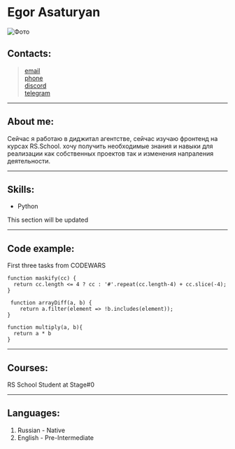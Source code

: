 # Egor Asaturyan 
![Фото](https://lh3.googleusercontent.com/ogw/ADea4I74c_zB1kc9tKoRh5zOPR5MJtYZAwfH-ajRwfwAGg=s64-c-mo)
## Contacts:
> [email](mailto:egor.asaturyan@gmail.com)  
> [phone](tel:791799699)  
> [discord](https://discordapp.com/users/981231403746340934/)  
> [telegram](https://t.me/Egor_As)

***  
## About me:
Сейчас я работаю в диджитал агентстве, сейчас изучаю фронтенд на курсах RS.School.  хочу получить необходимые знания и навыки для реализации как собственных проектов так и изменения напраления деятельности.
***
## Skills:
* Python

This section will be updated
***
## Code example:
First three tasks from CODEWARS
```
function maskify(cc) {
  return cc.length <= 4 ? cc : '#'.repeat(cc.length-4) + cc.slice(-4);
}

 function arrayDiff(a, b) {
    return a.filter(element => !b.includes(element));
}

function multiply(a, b){
  return a * b
}

```
***
## Courses:
RS School Student at Stage#0
***
## Languages:
1. Russian - Native
2. English - Pre-Intermediate